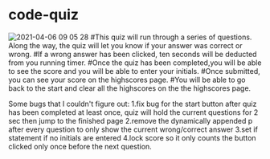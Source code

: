 # code-quiz
![2021-04-06 09 05 28](https://user-images.githubusercontent.com/71652307/113715355-6a356d80-96b7-11eb-94c8-57cf73aac66e.gif)
#This quiz will run through a series of questions. Along the way, the quiz will let you know if your answer was correct or wrong. 
#If a wrong answer has been clicked, ten seconds will be deducted from you running timer.
#Once the quiz has been completed,you will be able to see the score and you will be able to enter your initials. 
#Once submitted, you can see your score on the highscores page. 
#You will be able to go back to the start and clear all the highscores on the the highscores page.

Some bugs that I couldn't figure out:
1.fix bug for the start button after quiz has been completed at least once, quiz will hold the current questions for 2 sec then jump to the finished page 
2.remove the dynamically appended p after every question to only show the current wrong/correct answer
3.set if statement if no initials are entered
4.lock score so it only counts the button clicked only once before the next question.
